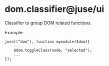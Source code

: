 # dom.classifier@juse/ui

Classifier to group DOM related functions.

Example:

```
juse(["dom"], function mymodule($dom){
	...
	$dom.toggleClass(node, "selected");
	...
});
```
